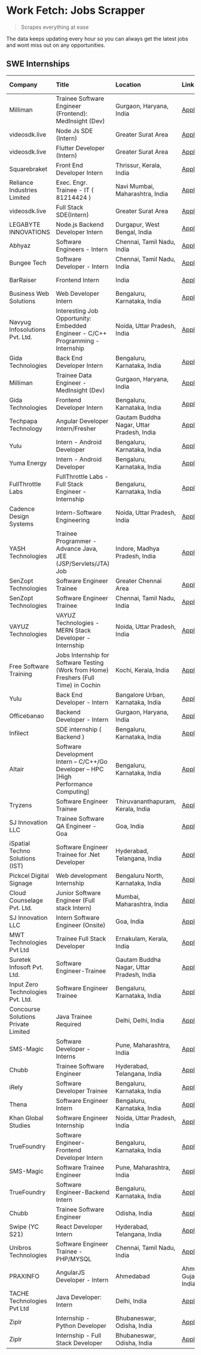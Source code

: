 # Work Fetch: Jobs Scrapper
> Scrapes everything at ease

The data keeps updating every hour so you can always get the latest jobs and wont miss out on any opportunities.

## SWE Internships
<!--START_SECTION:workfetch-->
| Company                             | Title                                                                                | Location                                  | Link                                                                                                                                                                                                                                                                                                                 | Date Posted   |
|:------------------------------------|:-------------------------------------------------------------------------------------|:------------------------------------------|:---------------------------------------------------------------------------------------------------------------------------------------------------------------------------------------------------------------------------------------------------------------------------------------------------------------------|:--------------|
| Milliman                            | Trainee Software Engineer (Frontend): MedInsight (Dev)                               | Gurgaon, Haryana, India                   | [Apply](https://in.linkedin.com/jobs/view/trainee-software-engineer-frontend-medinsight-dev-at-milliman-3792874280?refId=X1FKq3%2BGXWvGxEHt0YOIHg%3D%3D&trackingId=0Cz28LBtFQVda4OQ9ADqrA%3D%3D&position=10&pageNum=0&trk=public_jobs_jserp-result_search-card)                                                      | 2024-03-01    |
| videosdk.live                       | Node Js SDE (Intern)                                                                 | Greater Surat Area                        | [Apply](https://in.linkedin.com/jobs/view/node-js-sde-intern-at-videosdk-live-3843903369?refId=zMjGAogpjDMEJtYSf8H6hQ%3D%3D&trackingId=H8oOHnJbJ5qYMIKTvJLe8g%3D%3D&position=18&pageNum=1&trk=public_jobs_jserp-result_search-card)                                                                                  | 2024-03-01    |
| videosdk.live                       | Flutter  Developer (Intern)                                                          | Greater Surat Area                        | [Apply](https://in.linkedin.com/jobs/view/flutter-developer-intern-at-videosdk-live-3843904303?refId=oprqyJ36ezkTlwYuKbTVCw%3D%3D&trackingId=d8r8UF68Ydbia2hUkn%2FbHg%3D%3D&position=22&pageNum=3&trk=public_jobs_jserp-result_search-card)                                                                          | 2024-03-01    |
| Squarebraket                        | Front End Developer Intern                                                           | Thrissur, Kerala, India                   | [Apply](https://in.linkedin.com/jobs/view/front-end-developer-intern-at-squarebraket-3838541191?refId=X1FKq3%2BGXWvGxEHt0YOIHg%3D%3D&trackingId=ofG92wbadF3CXD5lSJDFNw%3D%3D&position=17&pageNum=0&trk=public_jobs_jserp-result_search-card)                                                                         | 2024-02-29    |
| Reliance Industries Limited         | Exec. Engr. Trainee - IT ( 81214424 )                                                | Navi Mumbai, Maharashtra, India           | [Apply](https://in.linkedin.com/jobs/view/exec-engr-trainee-it-81214424-at-reliance-industries-limited-3842850941?refId=zMjGAogpjDMEJtYSf8H6hQ%3D%3D&trackingId=lYBuFWkCgtB0fkAm5ff%2Bpw%3D%3D&position=5&pageNum=1&trk=public_jobs_jserp-result_search-card)                                                        | 2024-02-29    |
| videosdk.live                       | Full Stack SDE(Intern)                                                               | Greater Surat Area                        | [Apply](https://in.linkedin.com/jobs/view/full-stack-sde-intern-at-videosdk-live-3842945056?refId=J%2Bf7L%2FTpEJbcJNTxPWCdKA%3D%3D&trackingId=qGRFUW5LRFdXDOTS9aKwTQ%3D%3D&position=7&pageNum=2&trk=public_jobs_jserp-result_search-card)                                                                            | 2024-02-29    |
| LEGABYTE INNOVATIONS                | Node.js Backend Developer Intern                                                     | Durgapur, West Bengal, India              | [Apply](https://in.linkedin.com/jobs/view/node-js-backend-developer-intern-at-legabyte-innovations-3842647664?refId=J%2Bf7L%2FTpEJbcJNTxPWCdKA%3D%3D&trackingId=tsE4mB7BiTt%2FL7Cu9RAQog%3D%3D&position=10&pageNum=2&trk=public_jobs_jserp-result_search-card)                                                       | 2024-02-29    |
| Abhyaz                              | Software Engineers - Intern                                                          | Chennai, Tamil Nadu, India                | [Apply](https://in.linkedin.com/jobs/view/software-engineers-intern-at-abhyaz-3842331306?refId=X1FKq3%2BGXWvGxEHt0YOIHg%3D%3D&trackingId=7sfVnbF%2BY2nHUAgY7eEsHQ%3D%3D&position=23&pageNum=0&trk=public_jobs_jserp-result_search-card)                                                                              | 2024-02-28    |
| Bungee Tech                         | Software Developer - Intern                                                          | Chennai, Tamil Nadu, India                | [Apply](https://in.linkedin.com/jobs/view/software-developer-intern-at-bungee-tech-3842220746?refId=zMjGAogpjDMEJtYSf8H6hQ%3D%3D&trackingId=Jlo72C07gRBsHlbyFv3rDg%3D%3D&position=9&pageNum=1&trk=public_jobs_jserp-result_search-card)                                                                              | 2024-02-28    |
| BarRaiser                           | Frontend Intern                                                                      | India                                     | [Apply](https://in.linkedin.com/jobs/view/frontend-intern-at-barraiser-3830344799?refId=oprqyJ36ezkTlwYuKbTVCw%3D%3D&trackingId=1Dxub7Sq%2F6TskSIgWcV2xQ%3D%3D&position=13&pageNum=3&trk=public_jobs_jserp-result_search-card)                                                                                       | 2024-02-27    |
| Business Web Solutions              | Web Developer Intern                                                                 | Bengaluru, Karnataka, India               | [Apply](https://in.linkedin.com/jobs/view/web-developer-intern-at-business-web-solutions-3839906144?refId=X1FKq3%2BGXWvGxEHt0YOIHg%3D%3D&trackingId=xvazqFoTu85X%2B%2B6528smEA%3D%3D&position=21&pageNum=0&trk=public_jobs_jserp-result_search-card)                                                                 | 2024-02-26    |
| Navyug Infosolutions Pvt. Ltd.      | Interesting Job Opportunity: Embedded Engineer - C/C++ Programming - Internship      | Noida, Uttar Pradesh, India               | [Apply](https://in.linkedin.com/jobs/view/interesting-job-opportunity-embedded-engineer-c-c%2B%2B-programming-internship-at-navyug-infosolutions-pvt-ltd-3833888454?refId=J%2Bf7L%2FTpEJbcJNTxPWCdKA%3D%3D&trackingId=myKtZSih243E%2BnoAHSNVdQ%3D%3D&position=23&pageNum=2&trk=public_jobs_jserp-result_search-card) | 2024-02-24    |
| Gida Technologies                   | Back End Developer Intern                                                            | Bengaluru, Karnataka, India               | [Apply](https://in.linkedin.com/jobs/view/back-end-developer-intern-at-gida-technologies-3836849295?refId=J%2Bf7L%2FTpEJbcJNTxPWCdKA%3D%3D&trackingId=vhR9RjQgrJJVqQqkfUQwlA%3D%3D&position=9&pageNum=2&trk=public_jobs_jserp-result_search-card)                                                                    | 2024-02-23    |
| Milliman                            | Trainee Data Engineer - MedInsight (Dev)                                             | Gurgaon, Haryana, India                   | [Apply](https://in.linkedin.com/jobs/view/trainee-data-engineer-medinsight-dev-at-milliman-3789275187?refId=J%2Bf7L%2FTpEJbcJNTxPWCdKA%3D%3D&trackingId=tLKTABDBbJOqIDVC6wvlYA%3D%3D&position=19&pageNum=2&trk=public_jobs_jserp-result_search-card)                                                                 | 2024-02-23    |
| Gida Technologies                   | Frontend Developer Intern                                                            | Bengaluru, Karnataka, India               | [Apply](https://in.linkedin.com/jobs/view/frontend-developer-intern-at-gida-technologies-3836040945?refId=X1FKq3%2BGXWvGxEHt0YOIHg%3D%3D&trackingId=6cqhkbwQjGROosqUfp%2FWQA%3D%3D&position=16&pageNum=0&trk=public_jobs_jserp-result_search-card)                                                                   | 2024-02-21    |
| Techpapa Technology                 | Angular Developer Intern/Fresher                                                     | Gautam Buddha Nagar, Uttar Pradesh, India | [Apply](https://in.linkedin.com/jobs/view/angular-developer-intern-fresher-at-techpapa-technology-3834305862?refId=J%2Bf7L%2FTpEJbcJNTxPWCdKA%3D%3D&trackingId=GfSMGyi75PII5XaGW1N4wQ%3D%3D&position=4&pageNum=2&trk=public_jobs_jserp-result_search-card)                                                           | 2024-02-20    |
| Yulu                                | Intern - Android Developer                                                           | Bengaluru, Karnataka, India               | [Apply](https://in.linkedin.com/jobs/view/intern-android-developer-at-yulu-3834459982?refId=J%2Bf7L%2FTpEJbcJNTxPWCdKA%3D%3D&trackingId=Wz20zYind%2BSjyLqMsVmSbg%3D%3D&position=5&pageNum=2&trk=public_jobs_jserp-result_search-card)                                                                                | 2024-02-19    |
| Yuma Energy                         | Intern - Android Developer                                                           | Bengaluru, Karnataka, India               | [Apply](https://in.linkedin.com/jobs/view/intern-android-developer-at-yuma-energy-3830771896?refId=oprqyJ36ezkTlwYuKbTVCw%3D%3D&trackingId=xp%2FIYa%2FkLtpqsdH18lfLgQ%3D%3D&position=24&pageNum=3&trk=public_jobs_jserp-result_search-card)                                                                          | 2024-02-19    |
| FullThrottle Labs                   | FullThrottle Labs - Full Stack Engineer - Internship                                 | Bengaluru, Karnataka, India               | [Apply](https://in.linkedin.com/jobs/view/fullthrottle-labs-full-stack-engineer-internship-at-fullthrottle-labs-3829636016?refId=J%2Bf7L%2FTpEJbcJNTxPWCdKA%3D%3D&trackingId=iCmK2XxeWasEjhVMvRS6gw%3D%3D&position=3&pageNum=2&trk=public_jobs_jserp-result_search-card)                                             | 2024-02-17    |
| Cadence Design Systems              | Intern-Software Engineering                                                          | Noida, Uttar Pradesh, India               | [Apply](https://in.linkedin.com/jobs/view/intern-software-engineering-at-cadence-design-systems-3794689056?refId=oprqyJ36ezkTlwYuKbTVCw%3D%3D&trackingId=T%2BiUmqLPPdPQ26D3XDJLpA%3D%3D&position=1&pageNum=3&trk=public_jobs_jserp-result_search-card)                                                               | 2024-02-17    |
| YASH Technologies                   | Trainee Programmer - Advance Java, JEE (JSP/Servlets/JTA) Job                        | Indore, Madhya Pradesh, India             | [Apply](https://in.linkedin.com/jobs/view/trainee-programmer-advance-java-jee-jsp-servlets-jta-job-at-yash-technologies-3811759183?refId=X1FKq3%2BGXWvGxEHt0YOIHg%3D%3D&trackingId=Q8OPSrF%2BF6dV%2BMZT5tTgnQ%3D%3D&position=14&pageNum=0&trk=public_jobs_jserp-result_search-card)                                  | 2024-02-13    |
| SenZopt Technologies                | Software Engineer Trainee                                                            | Greater Chennai Area                      | [Apply](https://in.linkedin.com/jobs/view/software-engineer-trainee-at-senzopt-technologies-3827688781?refId=zMjGAogpjDMEJtYSf8H6hQ%3D%3D&trackingId=8asX44kUmS%2BytKMjFB%2F4Gg%3D%3D&position=10&pageNum=1&trk=public_jobs_jserp-result_search-card)                                                                | 2024-02-12    |
| SenZopt Technologies                | Software Engineer Trainee                                                            | Chennai, Tamil Nadu, India                | [Apply](https://in.linkedin.com/jobs/view/software-engineer-trainee-at-senzopt-technologies-3827686880?refId=zMjGAogpjDMEJtYSf8H6hQ%3D%3D&trackingId=LASYru4izpeUD2vx742jOg%3D%3D&position=23&pageNum=1&trk=public_jobs_jserp-result_search-card)                                                                    | 2024-02-12    |
| VAYUZ Technologies                  | VAYUZ Technologies - MERN Stack Developer - Internship                               | Noida, Uttar Pradesh, India               | [Apply](https://in.linkedin.com/jobs/view/vayuz-technologies-mern-stack-developer-internship-at-vayuz-technologies-3822619356?refId=J%2Bf7L%2FTpEJbcJNTxPWCdKA%3D%3D&trackingId=jQTmvVhA3sfsUy78nIHXIw%3D%3D&position=6&pageNum=2&trk=public_jobs_jserp-result_search-card)                                          | 2024-02-10    |
| Free Software Training              | Jobs Internship for Software Testing (Work from Home) Freshers (Full Time) in Cochin | Kochi, Kerala, India                      | [Apply](https://in.linkedin.com/jobs/view/jobs-internship-for-software-testing-work-from-home-freshers-full-time-in-cochin-at-free-software-training-3826557030?refId=oprqyJ36ezkTlwYuKbTVCw%3D%3D&trackingId=D0o4G53Kxw1pN4NU831ung%3D%3D&position=4&pageNum=3&trk=public_jobs_jserp-result_search-card)            | 2024-02-10    |
| Yulu                                | Back End Developer - Intern                                                          | Bangalore Urban, Karnataka, India         | [Apply](https://in.linkedin.com/jobs/view/back-end-developer-intern-at-yulu-3821682220?refId=X1FKq3%2BGXWvGxEHt0YOIHg%3D%3D&trackingId=xr2jDl2Wi2vc1%2FrIxntCQQ%3D%3D&position=6&pageNum=0&trk=public_jobs_jserp-result_search-card)                                                                                 | 2024-02-04    |
| Officebanao                         | Backend Developer - Intern                                                           | Gurgaon, Haryana, India                   | [Apply](https://in.linkedin.com/jobs/view/backend-developer-intern-at-officebanao-3814263731?refId=X1FKq3%2BGXWvGxEHt0YOIHg%3D%3D&trackingId=EILw9ZFhTdDUSV7TyQv58Q%3D%3D&position=24&pageNum=0&trk=public_jobs_jserp-result_search-card)                                                                            | 2024-01-31    |
| Infilect                            | SDE internship ( Backend )                                                           | Bengaluru, Karnataka, India               | [Apply](https://in.linkedin.com/jobs/view/sde-internship-backend-at-infilect-3815120558?refId=X1FKq3%2BGXWvGxEHt0YOIHg%3D%3D&trackingId=TPFho5gfu%2BfW1Wq2T1qSfA%3D%3D&position=25&pageNum=0&trk=public_jobs_jserp-result_search-card)                                                                               | 2024-01-25    |
| Altair                              | Software Development Intern – C/C++/Go Developer – HPC [High Performance Computing]  | Bengaluru, Karnataka, India               | [Apply](https://in.linkedin.com/jobs/view/software-development-intern-%E2%80%93-c-c%2B%2B-go-developer-%E2%80%93-hpc-high-performance-computing-at-altair-3809167074?refId=oprqyJ36ezkTlwYuKbTVCw%3D%3D&trackingId=eeXSNDVdveP9VDlHuS1ncQ%3D%3D&position=10&pageNum=3&trk=public_jobs_jserp-result_search-card)      | 2024-01-19    |
| Tryzens                             | Software Engineer Trainee                                                            | Thiruvananthapuram, Kerala, India         | [Apply](https://in.linkedin.com/jobs/view/software-engineer-trainee-at-tryzens-3809363491?refId=zMjGAogpjDMEJtYSf8H6hQ%3D%3D&trackingId=piW5e16Xoxx8grvJO13Ijw%3D%3D&position=14&pageNum=1&trk=public_jobs_jserp-result_search-card)                                                                                 | 2024-01-18    |
| SJ Innovation LLC                   | Trainee Software QA Engineer - Goa                                                   | Goa, India                                | [Apply](https://in.linkedin.com/jobs/view/trainee-software-qa-engineer-goa-at-sj-innovation-llc-3804578231?refId=oprqyJ36ezkTlwYuKbTVCw%3D%3D&trackingId=%2FzOL2pPlyKcyk36bzPwmUg%3D%3D&position=17&pageNum=3&trk=public_jobs_jserp-result_search-card)                                                              | 2024-01-18    |
| iSpatial Techno Solutions (IST)     | Software Engineer Trainee for .Net Developer                                         | Hyderabad, Telangana, India               | [Apply](https://in.linkedin.com/jobs/view/software-engineer-trainee-for-net-developer-at-ispatial-techno-solutions-ist-3826984352?refId=oprqyJ36ezkTlwYuKbTVCw%3D%3D&trackingId=4JDjRNVXJcuuIgz%2Bw2REmw%3D%3D&position=19&pageNum=3&trk=public_jobs_jserp-result_search-card)                                       | 2024-01-16    |
| Pickcel Digital Signage             | Web development Internship                                                           | Bengaluru North, Karnataka, India         | [Apply](https://in.linkedin.com/jobs/view/web-development-internship-at-pickcel-digital-signage-3826062393?refId=J%2Bf7L%2FTpEJbcJNTxPWCdKA%3D%3D&trackingId=5xDR%2BAFqm2O0hZ6hVRdV2Q%3D%3D&position=13&pageNum=2&trk=public_jobs_jserp-result_search-card)                                                          | 2024-01-15    |
| Cloud Counselage Pvt. Ltd.          | Junior Software Engineer (Full stack Intern)                                         | Mumbai, Maharashtra, India                | [Apply](https://in.linkedin.com/jobs/view/junior-software-engineer-full-stack-intern-at-cloud-counselage-pvt-ltd-3803132814?refId=zMjGAogpjDMEJtYSf8H6hQ%3D%3D&trackingId=prMgJx%2Bt2i0CwlngDBRkAw%3D%3D&position=1&pageNum=1&trk=public_jobs_jserp-result_search-card)                                              | 2024-01-11    |
| SJ Innovation LLC                   | Intern Software Engineer (Onsite)                                                    | Goa, India                                | [Apply](https://in.linkedin.com/jobs/view/intern-software-engineer-onsite-at-sj-innovation-llc-3799959011?refId=zMjGAogpjDMEJtYSf8H6hQ%3D%3D&trackingId=HTPlvgoLqgmnvXYZAdlsLA%3D%3D&position=19&pageNum=1&trk=public_jobs_jserp-result_search-card)                                                                 | 2024-01-11    |
| MWT Technologies Pvt Ltd            | Trainee Full Stack Developer                                                         | Ernakulam, Kerala, India                  | [Apply](https://in.linkedin.com/jobs/view/trainee-full-stack-developer-at-mwt-technologies-pvt-ltd-3800921715?refId=X1FKq3%2BGXWvGxEHt0YOIHg%3D%3D&trackingId=MuoFraakcKj4iIU1baR%2Bsw%3D%3D&position=4&pageNum=0&trk=public_jobs_jserp-result_search-card)                                                          | 2024-01-09    |
| Suretek Infosoft Pvt. Ltd.          | Software Engineer-Trainee                                                            | Gautam Buddha Nagar, Uttar Pradesh, India | [Apply](https://in.linkedin.com/jobs/view/software-engineer-trainee-at-suretek-infosoft-pvt-ltd-3800934643?refId=X1FKq3%2BGXWvGxEHt0YOIHg%3D%3D&trackingId=bzaCxccVr%2FrFYvr03T8Zog%3D%3D&position=18&pageNum=0&trk=public_jobs_jserp-result_search-card)                                                            | 2024-01-09    |
| Input Zero Technologies Pvt. Ltd.   | Software Engineer Trainee                                                            | Bengaluru, Karnataka, India               | [Apply](https://in.linkedin.com/jobs/view/software-engineer-trainee-at-input-zero-technologies-pvt-ltd-3800927643?refId=zMjGAogpjDMEJtYSf8H6hQ%3D%3D&trackingId=F1d2sscda%2BVjR8SYzssmvA%3D%3D&position=8&pageNum=1&trk=public_jobs_jserp-result_search-card)                                                        | 2024-01-09    |
| Concourse Solutions Private Limited | Java Trainee Required                                                                | Delhi, Delhi, India                       | [Apply](https://in.linkedin.com/jobs/view/java-trainee-required-at-concourse-solutions-private-limited-3800941190?refId=oprqyJ36ezkTlwYuKbTVCw%3D%3D&trackingId=lKrx5I1WNx00KgdbbDQtcw%3D%3D&position=20&pageNum=3&trk=public_jobs_jserp-result_search-card)                                                         | 2024-01-09    |
| SMS-Magic                           | Software Developer -Interns                                                          | Pune, Maharashtra, India                  | [Apply](https://in.linkedin.com/jobs/view/software-developer-interns-at-sms-magic-3799485343?refId=zMjGAogpjDMEJtYSf8H6hQ%3D%3D&trackingId=gJAUnP7rNgh07L68jIZMxQ%3D%3D&position=11&pageNum=1&trk=public_jobs_jserp-result_search-card)                                                                              | 2024-01-05    |
| Chubb                               | Trainee Software Engineer                                                            | Hyderabad, Telangana, India               | [Apply](https://in.linkedin.com/jobs/view/trainee-software-engineer-at-chubb-3811550279?refId=J%2Bf7L%2FTpEJbcJNTxPWCdKA%3D%3D&trackingId=1Ve2QLe4jB5o4o719z08YQ%3D%3D&position=24&pageNum=2&trk=public_jobs_jserp-result_search-card)                                                                               | 2023-12-28    |
| iRely                               | Software Developer Trainee                                                           | Bengaluru, Karnataka, India               | [Apply](https://in.linkedin.com/jobs/view/software-developer-trainee-at-irely-3801577534?refId=X1FKq3%2BGXWvGxEHt0YOIHg%3D%3D&trackingId=aVoT6JKndvmduvaw0vkFzQ%3D%3D&position=9&pageNum=0&trk=public_jobs_jserp-result_search-card)                                                                                 | 2023-12-22    |
| Thena                               | Software Engineer Intern                                                             | Bengaluru, Karnataka, India               | [Apply](https://in.linkedin.com/jobs/view/software-engineer-intern-at-thena-3778731751?refId=X1FKq3%2BGXWvGxEHt0YOIHg%3D%3D&trackingId=%2Fv%2B9QaI4CeysZkAGJCa66Q%3D%3D&position=12&pageNum=0&trk=public_jobs_jserp-result_search-card)                                                                              | 2023-12-05    |
| Khan Global Studies                 | Software Engineer Internship                                                         | Noida, Uttar Pradesh, India               | [Apply](https://in.linkedin.com/jobs/view/software-engineer-internship-at-khan-global-studies-3766942197?refId=J%2Bf7L%2FTpEJbcJNTxPWCdKA%3D%3D&trackingId=XccuOm0Q5mygvUwyYjq03g%3D%3D&position=1&pageNum=2&trk=public_jobs_jserp-result_search-card)                                                               | 2023-11-27    |
| TrueFoundry                         | Software Engineer- Frontend Developer Intern                                         | Bengaluru, Karnataka, India               | [Apply](https://in.linkedin.com/jobs/view/software-engineer-frontend-developer-intern-at-truefoundry-3790095058?refId=X1FKq3%2BGXWvGxEHt0YOIHg%3D%3D&trackingId=1JIE9H3FTZRkA5pnvDvU4w%3D%3D&position=11&pageNum=0&trk=public_jobs_jserp-result_search-card)                                                         | 2023-11-24    |
| SMS-Magic                           | Software Trainee Engineer                                                            | Pune, Maharashtra, India                  | [Apply](https://in.linkedin.com/jobs/view/software-trainee-engineer-at-sms-magic-3761409781?refId=zMjGAogpjDMEJtYSf8H6hQ%3D%3D&trackingId=lQiMhMvG7HGGDR%2Fcbs6AKA%3D%3D&position=4&pageNum=1&trk=public_jobs_jserp-result_search-card)                                                                              | 2023-11-16    |
| TrueFoundry                         | Software Engineer-Backend Intern                                                     | Bengaluru, Karnataka, India               | [Apply](https://in.linkedin.com/jobs/view/software-engineer-backend-intern-at-truefoundry-3779508170?refId=zMjGAogpjDMEJtYSf8H6hQ%3D%3D&trackingId=iwq1BnSQVFc92bKDOXOKeA%3D%3D&position=7&pageNum=1&trk=public_jobs_jserp-result_search-card)                                                                       | 2023-11-10    |
| Chubb                               | Trainee Software Engineer                                                            | Odisha, India                             | [Apply](https://in.linkedin.com/jobs/view/trainee-software-engineer-at-chubb-3756335100?refId=oprqyJ36ezkTlwYuKbTVCw%3D%3D&trackingId=lvQTBDUkwb8yNQyO%2FO7dPw%3D%3D&position=11&pageNum=3&trk=public_jobs_jserp-result_search-card)                                                                                 | 2023-11-02    |
| Swipe (YC S21)                      | React Developer Intern                                                               | Hyderabad, Telangana, India               | [Apply](https://in.linkedin.com/jobs/view/react-developer-intern-at-swipe-yc-s21-3737600089?refId=X1FKq3%2BGXWvGxEHt0YOIHg%3D%3D&trackingId=42qb6iOltCrzG87RUUWPaQ%3D%3D&position=13&pageNum=0&trk=public_jobs_jserp-result_search-card)                                                                             | 2023-10-13    |
| Unibros Technologies                | Software Engineer Trainee - PHP/MYSQL                                                | Chennai, Tamil Nadu, India                | [Apply](https://in.linkedin.com/jobs/view/software-engineer-trainee-php-mysql-at-unibros-technologies-3656599241?refId=zMjGAogpjDMEJtYSf8H6hQ%3D%3D&trackingId=RaSZVWTcp30atCsj4j8mJA%3D%3D&position=13&pageNum=1&trk=public_jobs_jserp-result_search-card)                                                          | 2023-06-12    |
| PRAXINFO                            | AngularJS Developer - Intern | Ahmedabad                                             | Ahmedabad, Gujarat, India                 | [Apply](https://in.linkedin.com/jobs/view/angularjs-developer-intern-ahmedabad-at-praxinfo-3656594961?refId=oprqyJ36ezkTlwYuKbTVCw%3D%3D&trackingId=qrca4hrXG6nj5qytPOk67w%3D%3D&position=8&pageNum=3&trk=public_jobs_jserp-result_search-card)                                                                      | 2023-06-12    |
| TACHE Technologies Pvt Ltd          | Java Developer: Intern                                                               | Delhi, India                              | [Apply](https://in.linkedin.com/jobs/view/java-developer-intern-at-tache-technologies-pvt-ltd-3627622735?refId=oprqyJ36ezkTlwYuKbTVCw%3D%3D&trackingId=36mIB3wpeLcIgpmBJ6dkrw%3D%3D&position=2&pageNum=3&trk=public_jobs_jserp-result_search-card)                                                                   | 2023-06-06    |
| Ziplr                               | Internship - Python Developer                                                        | Bhubaneswar, Odisha, India                | [Apply](https://in.linkedin.com/jobs/view/internship-python-developer-at-ziplr-3645677592?refId=J%2Bf7L%2FTpEJbcJNTxPWCdKA%3D%3D&trackingId=72i5qNdZWJ%2BYqRMq4q%2B9WQ%3D%3D&position=12&pageNum=2&trk=public_jobs_jserp-result_search-card)                                                                         | 2023-06-02    |
| Ziplr                               | Internship - Full Stack Developer                                                    | Bhubaneswar, Odisha, India                | [Apply](https://in.linkedin.com/jobs/view/internship-full-stack-developer-at-ziplr-3645675705?refId=J%2Bf7L%2FTpEJbcJNTxPWCdKA%3D%3D&trackingId=p6HGZac046MAoVi%2FSZdXyw%3D%3D&position=25&pageNum=2&trk=public_jobs_jserp-result_search-card)                                                                       | 2023-06-02    |
<!--END_SECTION:workfetch-->
